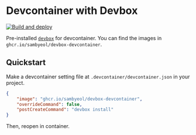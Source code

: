 # Devcontainer with Devbox

[![Build and deploy](https://github.com/sambyeol/devbox-devcontainer/actions/workflows/build-and-deploy.yml/badge.svg)](https://github.com/sambyeol/devbox-devcontainer/actions/workflows/build-and-deploy.yml)

Pre-installed [`devbox`](https://github.com/jetpack-io/devbox) for devcontainer.
You can find the images in `ghcr.io/sambyeol/devbox-devcontainer`.

## Quickstart
Make a devcontainer setting file at `.devcontainer/devcontainer.json` in your project.
```json
{
    "image": "ghcr.io/sambyeol/devbox-devcontainer",
    "overrideCommand": false,
	"postCreateCommand": "devbox install"
}
```
Then, reopen in container.